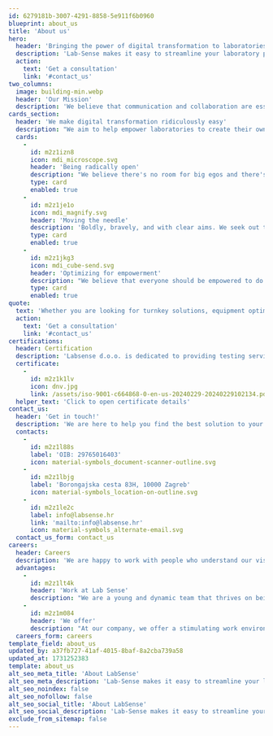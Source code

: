 ```yaml
---
id: 6279181b-3007-4291-8858-5e911f6b0960
blueprint: about_us
title: 'About us'
hero:
  header: 'Bringing the power of digital transformation to laboratories'
  description: 'Lab-Sense makes it easy to streamline your laboratory processes, improve compliance, and boost efficiency. In minutes, not months.'
  action:
    text: 'Get a consultation'
    link: '#contact_us'
two_columns:
  image: building-min.webp
  header: 'Our Mission'
  description: 'We believe that communication and collaboration are essential for building successful relationships with our clients. We take the time to listen to your needs and concerns and work with you to find the best solutions for your lab.'
cards_section:
  header: 'We make digital transformation ridiculously easy'
  description: "We aim to help empower laboratories to create their own digital solutions. Here's how we plan on doing it."
  cards:
    -
      id: m2z1izn8
      icon: mdi_microscope.svg
      header: 'Being radically open'
      description: "We believe there's no room for big egos and there's always time to help each other. We strive to give and receive feedback, ideas, and perspectives."
      type: card
      enabled: true
    -
      id: m2z1je1o
      icon: mdi_magnify.svg
      header: 'Moving the needle'
      description: 'Boldly, bravely, and with clear aims. We seek out the big opportunities and double down on the most important things to work on.'
      type: card
      enabled: true
    -
      id: m2z1jkg3
      icon: mdi_cube-send.svg
      header: 'Optimizing for empowerment'
      description: "We believe that everyone should be empowered to do whatever they think is in the company's best interest."
      type: card
      enabled: true
quote:
  text: 'Whether you are looking for turnkey solutions, equipment optimization, compliance guidance, or consulting services, we are here to help. Contact us today to learn more about how we can help your lab reach its full potential.'
  action:
    text: 'Get a consultation'
    link: '#contact_us'
certifications:
  header: Certification
  description: 'Labsense d.o.o. is dedicated to providing testing services in accordance with the highest quality standards in our industry. As a premier testing laboratory, our primary purpose is to ensure the satisfaction of our customers, while operating in accordance with ISO 9001 and other applicable standards, including strict compliance with all relevant laws and regulations.'
  certificate:
    -
      id: m2z1k1lv
      icon: dnv.jpg
      link: /assets/iso-9001-c664868-0-en-us-20240229-20240229102134.pdf
  helper_text: 'Click to open certificate details'
contact_us:
  header: 'Get in touch!'
  description: 'We are here to help you find the best solution to your challenges'
  contacts:
    -
      id: m2z1l88s
      label: 'OIB: 29765016403'
      icon: material-symbols_document-scanner-outline.svg
    -
      id: m2z1lbjg
      label: 'Borongajska cesta 83H, 10000 Zagreb'
      icon: material-symbols_location-on-outline.svg
    -
      id: m2z1le2c
      label: info@labsense.hr
      link: 'mailto:info@labsense.hr'
      icon: material-symbols_alternate-email.svg
  contact_us_form: contact_us
careers:
  header: Careers
  description: 'We are happy to work with people who understand our vision and share our values'
  advantages:
    -
      id: m2z1lt4k
      header: 'Work at Lab Sense'
      description: "We are a young and dynamic team that thrives on being agile and innovative. Our team is always looking for new ways to approach challenges and solve problems. We pride ourselves on being efficient in our work and delivering high-quality results to our clients. Collaboration is key to our success, and we value each team member's unique skills and strengths. As team players, we work together to achieve our goals and push each other to achieve even greater heights."
    -
      id: m2z1m084
      header: 'We offer'
      description: "At our company, we offer a stimulating work environment that encourages creativity, innovation, and personal growth. We are committed to helping our employees grow both personally and professionally by providing opportunities for development and career path planning. We believe that each employee's journey is unique, and we work with them to create an individualized career path that suits their goals and aspirations."
  careers_form: careers
template_field: about_us
updated_by: a37fb727-41af-4015-8baf-8a2cba739a58
updated_at: 1731252383
template: about_us
alt_seo_meta_title: 'About LabSense'
alt_seo_meta_description: 'Lab-Sense makes it easy to streamline your laboratory processes, improve compliance, and boost efficiency. In minutes, not months.'
alt_seo_noindex: false
alt_seo_nofollow: false
alt_seo_social_title: 'About LabSense'
alt_seo_social_description: 'Lab-Sense makes it easy to streamline your laboratory processes, improve compliance, and boost efficiency. In minutes, not months.'
exclude_from_sitemap: false
---
```

